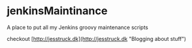 # jenkinsMaintinance
A place to put all my Jenkins groovy maintenance scripts

checkout [http://jesstruck.dk](http://jesstruck.dk "Blogging about stuff")
